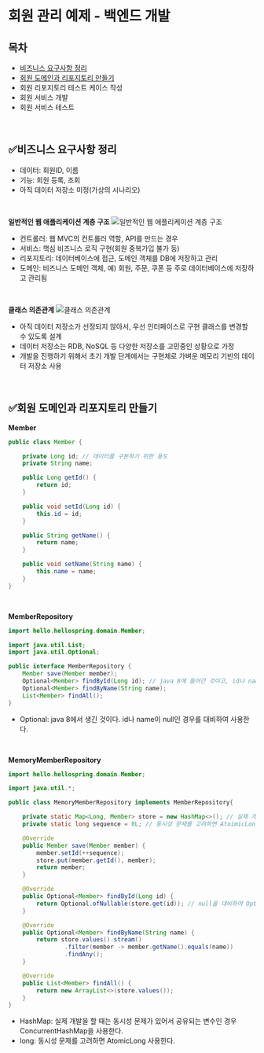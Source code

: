 # 회원 관리 예제 - 백엔드 개발
## 목차
- [비즈니스 요구사항 정리](#비즈니스-요구사항-정리)
- [회원 도메인과 리포지토리 만들기](#회원-도메인과-리포지토리-만들기)
- 회원 리포지토리 테스트 케이스 작성
- 회원 서비스 개발
- 회원 서비스 테스트

<br>

## ✅비즈니스 요구사항 정리
- 데이터: 회원ID, 이름
- 기능: 회원 등록, 조회
- 아직 데이터 저장소 미정(가상의 시나리오)

<br>

**일반적인 웹 애플리케이션 계층 구조**
![일반적인 웹 애플리케이션 계층 구조](https://user-images.githubusercontent.com/79316402/211205138-764ca1dd-8d67-4fd7-be63-5ae2418de0de.png)
- 컨트롤러: 웹 MVC의 컨트롤러 역할, API를 만드는 경우
- 서비스: 핵심 비즈니스 로직 구현(회원 중복가입 불가 등)
- 리포지토리: 데이터베이스에 접근, 도메인 객체를 DB에 저장하고 관리
- 도메인: 비즈니스 도메인 객체, 예) 회원, 주문, 쿠폰 등 주로 데이터베이스에 저장하고 관리됨

<br>

**클래스 의존관계** 
![클래스 의존관계](https://user-images.githubusercontent.com/79316402/211205443-acb40ef8-a265-4e01-b51f-8c9af8de4cad.png)
- 아직 데이터 저장소가 선정되지 않아서, 우선 인터페이스로 구현 클래스를 변경할 수 있도록 설계
- 데이터 저장소는 RDB, NoSQL 등 다양한 저장소를 고민중인 상황으로 가정
- 개발을 진행하기 위해서 초기 개발 단계에서는 구현체로 가벼운 메모리 기반의 데이터 저장소 사용

<br>

## ✅회원 도메인과 리포지토리 만들기
**Member**
```java
public class Member {

    private Long id; // 데이터를 구분하기 위한 용도
    private String name;

    public Long getId() {
        return id;
    }

    public void setId(Long id) {
        this.id = id;
    }

    public String getName() {
        return name;
    }

    public void setName(String name) {
        this.name = name;
    }
}
```

<br>

**MemberRepository**
```java
import hello.hellospring.domain.Member;

import java.util.List;
import java.util.Optional;

public interface MemberRepository {
    Member save(Member member);
    Optional<Member> findById(Long id); // java 8에 들어간 것이고, id나 name이 null인 경우를 대비하여 사용한다.
    Optional<Member> findByName(String name);
    List<Member> findAll();
}
```
- Optional: java 8에서 생긴 것이다. id나 name이 null인 경우를 대비하여 사용한다.

<br>

**MemoryMemberRepository**
```java
import hello.hellospring.domain.Member;

import java.util.*;

public class MemoryMemberRepository implements MemberRepository{

    private static Map<Long, Member> store = new HashMap<>(); // 실제 개발을 할 때는 동시성 문제가 있어서 공유되는 변수인 경우 ConcurrentHashMap을 사용한다.
    private static long sequence = 0L; // 동시성 문제를 고려하면 AtoimicLong 사용

    @Override
    public Member save(Member member) {
        member.setId(++sequence);
        store.put(member.getId(), member);
        return member;
    }

    @Override
    public Optional<Member> findById(Long id) {
        return Optional.ofNullable(store.get(id)); // null을 대비하여 Optional 사용
    }

    @Override
    public Optional<Member> findByName(String name) {
        return store.values().stream()
                .filter(member -> member.getName().equals(name))
                .findAny();
    }

    @Override
    public List<Member> findAll() {
        return new ArrayList<>(store.values());
    }
}
```
- HashMap: 실제 개발을 할 때는 동시성 문제가 있어서 공유되는 변수인 경우 ConcurrentHashMap을 사용한다.
- long: 동시성 문제를 고려하면 AtomicLong 사용한다.

<br>
